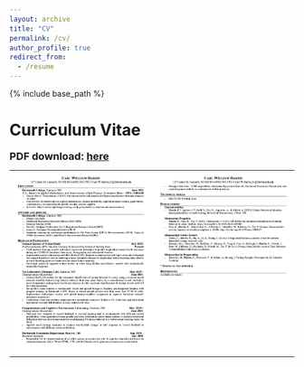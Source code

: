 ```yaml
---
layout: archive
title: "CV"
permalink: /cv/
author_profile: true
redirect_from:
  - /resume
---
```


{% include base_path %}

# Curriculum Vitae

<font size="4"><b>PDF download: <a href="../files/cv.pdf">here</a></b></font> 


<table width="100%" style="border:none;" >
<tr style="width:100%;border:none;">
<td style="border:none;padding:0px" width="50%">
<img src="../files/page_1.png" width="100%">
</td>
<td style="border:none;padding:0px" width="50%">
<img src="../files/page_2.png" width="100%">
</td>
</tr>
</table>

